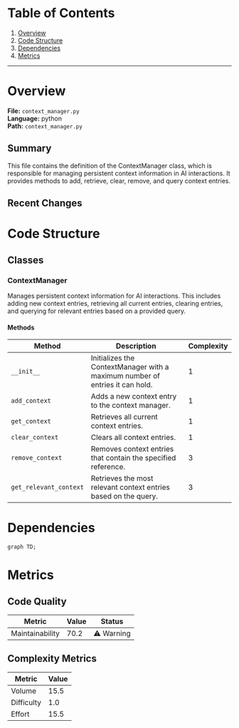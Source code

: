 # Table of Contents

1. [Overview](#overview)
2. [Code Structure](#code-structure)
3. [Dependencies](#dependencies)
4. [Metrics](#metrics)

---

# Overview

**File:** `context_manager.py`  
**Language:** python  
**Path:** `context_manager.py`  

## Summary

This file contains the definition of the ContextManager class, which is responsible for managing persistent context information in AI interactions. It provides methods to add, retrieve, clear, remove, and query context entries.

## Recent Changes




# Code Structure

## Classes

### ContextManager

Manages persistent context information for AI interactions. This includes adding new context entries, retrieving all current entries, clearing entries, and querying for relevant entries based on a provided query.

#### Methods

| Method | Description | Complexity |
|--------|-------------|------------|
| `__init__` | Initializes the ContextManager with a maximum number of entries it can hold. | 1 |
| `add_context` | Adds a new context entry to the context manager. | 1 |
| `get_context` | Retrieves all current context entries. | 1 |
| `clear_context` | Clears all context entries. | 1 |
| `remove_context` | Removes context entries that contain the specified reference. | 3 |
| `get_relevant_context` | Retrieves the most relevant context entries based on the query. | 3 |


# Dependencies

```mermaid
graph TD;
```

# Metrics

## Code Quality

| Metric | Value | Status |
|--------|-------|--------|
| Maintainability | 70.2 | ⚠️ Warning |
## Complexity Metrics

| Metric | Value |
|--------|--------|
| Volume | 15.5 |
| Difficulty | 1.0 |
| Effort | 15.5 |